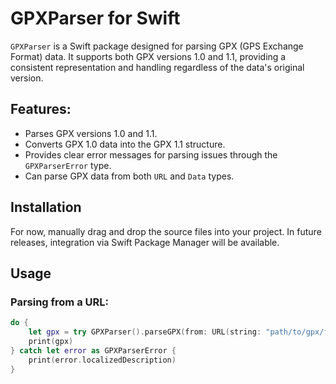 # GPXParser for Swift

`GPXParser` is a Swift package designed for parsing GPX (GPS Exchange Format) data. It supports both GPX versions 1.0 and 1.1, providing a consistent representation and handling regardless of the data's original version.

## Features:
- Parses GPX versions 1.0 and 1.1.
- Converts GPX 1.0 data into the GPX 1.1 structure.
- Provides clear error messages for parsing issues through the `GPXParserError` type.
- Can parse GPX data from both `URL` and `Data` types.

## Installation

For now, manually drag and drop the source files into your project. In future releases, integration via Swift Package Manager will be available.

## Usage

### Parsing from a URL:

```swift
do {
    let gpx = try GPXParser().parseGPX(from: URL(string: "path/to/gpx/file.gpx")!)
    print(gpx)
} catch let error as GPXParserError {
    print(error.localizedDescription)
}
